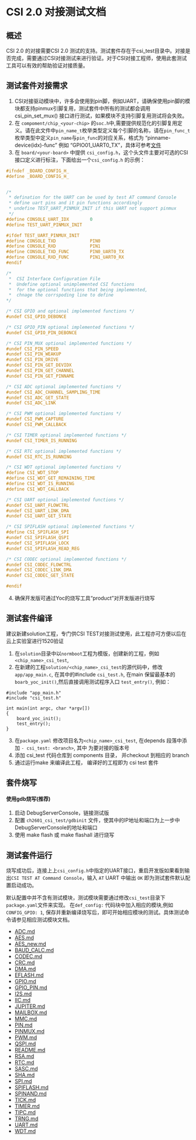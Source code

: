 # CSI 2.0 对接测试文档

## 概述

CSI 2.0 的对接需要CSI 2.0 测试的支持。测试套件存在于csi_test目录中。对接是否完成，需要通过CSI对接测试来进行验证。对于CSI对接工程师，使用此套测试工具可以有效的帮助验证对接质量。

## 测试套件对接需求
1. CSI对接驱动模块中，许多会使用到pin脚，例如UART，请确保使用pin脚的模块都支持pinmux引脚复用，测试套件中所有的测试都会调用 csi_pin_set_mux() 接口进行测试，如果模块不支持引脚复用测试将会失败。
2. 在 `compoment/chip_<your-chip>` 的`soc.h`中,需要提供规范化的引脚复用定义。请在此文件中`pin_name_t`枚举类型定义每个引脚的名称，请在`pin_func_t`枚举类型中定义`pin_name`与`pin_func`的对应关系，格式为 “pinname-device(idx)-func” 例如 “GPIO01_UART0_TX”，具体可参考[文件](https://gitee.com/yocop/chip_ch2601/blob/master/sys/soc.h)
3. 在 `board/<your-board>` 中提供 `csi_config.h`，这个头文件主要对可选的CSI接口定义进行标注，下面给出一个`csi_config.h` 的示例：

```h
#ifndef _BOARD_CONFIG_H_
#define _BOARD_CONFIG_H_


/* 
 * defination for the UART can be used by test AT command Console
 * define uart pins and it pin functions accordingly
 * undefine TEST_UART_PINMUX_INIT if this UART not support pinmux
 */
#define CONSOLE_UART_IDX        0
#define TEST_UART_PINMUX_INIT

#ifdef TEST_UART_PINMUX_INIT
#define CONSOLE_TXD             PIN0
#define CONSOLE_RXD             PIN1
#define CONSOLE_TXD_FUNC        PIN0_UART0_TX
#define CONSOLE_RXD_FUNC        PIN1_UART0_RX
#endif

/* 
 *  CSI Interface Configuration File
 *  Undefine optional unimplemented CSI functions
 *  for the optional functions that being implemented, 
 *  chnage the corrspoding line to define
*/

/* CSI GPIO and optional implemented functions */
#undef CSI_GPIO_DEBONCE

/* CSI GPIO_PIN optional implemented functions */
#undef CSI_GPIO_PIN_DEBONCE

/* CSI PIN_MUX optional implemented functions */
#undef CSI_PIN_SPEED
#undef CSI_PIN_WEAKUP
#undef CSI_PIN_DRIVE
#undef CSI_PIN_GET_DEVIDX
#undef CSI_PIN_GET_CHANNEL
#undef CSI_PIN_GET_PINNAME

/* CSI ADC optional implemented functions */
#undef CSI_ADC_CHANNEL_SAMPLING_TIME
#undef CSI_ADC_GET_STATE
#undef CSI_ADC_LINK

/* CSI PWM optional implemented functions */
#undef CSI_PWM_CAPTURE
#undef CSI_PWM_CALLBACK

/* CSI TIMER optional implemented functions */
#undef CSI_TIMER_IS_RUNNING

/* CSI RTC optional implemented functions */
#undef CSI_RTC_IS_RUNNING

/* CSI WDT optional implemented functions */
#define CSI_WDT_STOP
#define CSI_WDT_GET_REMAINING_TIME
#define CSI_WDT_IS_RUNNING
#define CSI_WDT_CALLBACK

/* CSI UART optional implemented functions */
#undef CSI_UART_FLOWCTRL
#undef CSI_UART_LINK_DMA
#undef CSI_UART_GET_STATE

/* CSI SPIFLASH optional implemented functions */
#define CSI_SPIFLASH_SPI
#undef CSI_SPIFLASH_QSPI
#undef CSI_SPIFLASH_LOCK
#undef CSI_SPIFLASH_READ_REG

/* CSI CODEC optional implemented functions */
#undef CSI_CODEC_FLOWCTRL
#undef CSI_CODEC_LINK_DMA
#undef CSI_CODEC_GET_STATE

#endif
```

4. 确保开发版可通过Yoc的烧写工具“product”对开发版进行烧写

## 测试套件编译

建议新建solution工程，专门供CSI TEST对接测试使用，此工程亦可方便以后在云上实验室进行1520验证  
1. 在`solution`目录中以`normboot`工程为模版，创建新的工程，例如`<chip_name>_csi_test`, 
2. 在新建的工程`solution/<chip_name>_csi_test`的源代码中，修改`app/app_main.c`, 在其中的#include `csi_test.h`, 在main 保留最基本的 `boarb_yoc_init()`,然后直接调用测试程序入口 `test_entry()`, 例如：

```
#include "app_main.h"
#include "csi_test.h"

int main(int argc, char *argv[])
{
    board_yoc_init();
    test_entry();
}
```

3. 在`package.yaml` 修改项目名为`<chip_name>_csi_test`, 在depends 段落中添加 `- csi_test: <branch>`, 其中 <branch> 为要对接的版本号
4. 添加 csi_test 代码仓库到 components 目录， 并checkout 到相应的 branch
5. 通过运行make 来编译此工程， 编译好的工程即为 csi test 套件

## 套件烧写

#### 使用gdb烧写(推荐)
1. 启动 DebugServerConsole，链接测试版
2. 配置 `ch2601_csi_test/gdbinit` 文件，使其中的IP地址和端口为上一步中DebugServerConsole的地址和端口
3. 使用 make flash 或 make flashall 进行烧写

## 测试套件运行

烧写成功后，连接上上`csi_config.h`中指定的UART接口，重启开发版如果看到输出`CSI TEST AT Command Console`，输入 `AT` UART 中输出 `OK` 即为测试套件默认配置启动成功。

默认配置中并不含有测试模块，测试模块需要通过修改`csi_test`目录下`package.yaml`文件来实现。 在`def_config:` 代码块中加入相应的模块,例如 `CONFIG_GPIO: 1`, 保存并重新编译烧写后，即可开始相应模块的测试。具体测试命令请参见相应测试模块文档。

- [ADC.md](docs/driver/ADC.md)
- [AES.md](docs/driver/AES.md)
- [AES_new.md](docs/driver/AES_new.md)
- [BAUD_CALC.md](docs/driver/BAUD_CALC.md)
- [CODEC.md](docs/driver/CODEC.md)
- [CRC.md](docs/driver/CRC.md)
- [DMA.md](docs/driver/DMA.md)
- [EFLASH.md](docs/driver/EFLASH.md)
- [GPIO.md](docs/driver/GPIO.md)
- [GPIO_PIN.md](docs/driver/GPIO_PIN.md)
- [I2S.md](docs/driver/I2S.md)
- [IIC.md](docs/driver/IIC.md)
- [JUPITER.md](docs/driver/JUPITER.md)
- [MAILBOX.md](docs/driver/MAILBOX.md)
- [MMC.md](docs/driver/MMC.md)
- [PIN.md](docs/driver/PIN.md)
- [PINMUX.md](docs/driver/PINMUX.md)
- [PWM.md](docs/driver/PWM.md)
- [QSPI.md](docs/driver/QSPI.md)
- [README.md](docs/driver/README.md)
- [RSA.md](docs/driver/RSA.md)
- [RTC.md](docs/driver/RTC.md)
- [SASC.md](docs/driver/SASC.md)
- [SHA.md](docs/driver/SHA.md)
- [SPI.md](docs/driver/SPI.md)
- [SPIFLASH.md](docs/driver/SPIFLASH.md)
- [SPINAND.md](docs/driver/SPINAND.md)
- [TICK.md](docs/driver/TICK.md)
- [TIMER.md](docs/driver/TIMER.md)
- [TIPC.md](docs/driver/TIPC.md)
- [TRNG.md](docs/driver/TRNG.md)
- [UART.md](docs/driver/UART.md)
- [WDT.md](docs/driver/WDT.md)